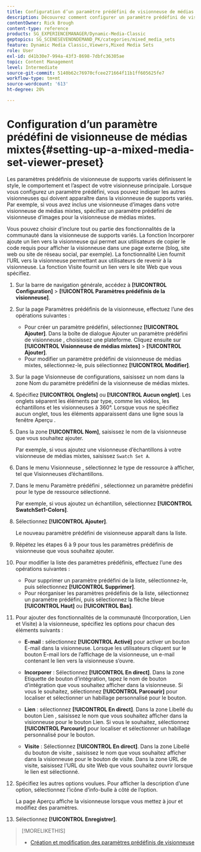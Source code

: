 ```yaml
---
title: Configuration d’un paramètre prédéfini de visionneuse de médias mixtes
description: Découvrez comment configurer un paramètre prédéfini de visionneuse de médias mixtes dans Adobe Dynamic Media Classic.
contentOwner: Rick Brough
content-type: reference
products: SG_EXPERIENCEMANAGER/Dynamic-Media-Classic
geptopics: SG_SCENESEVENONDEMAND_PK/categories/mixed_media_sets
feature: Dynamic Media Classic,Viewers,Mixed Media Sets
role: User
exl-id: d41b30e7-994a-43f3-8698-7dbfc36305ae
topic: Content Management
level: Intermediate
source-git-commit: 5140b62c76970cfcee271664f11b1ff605625fe7
workflow-type: tm+mt
source-wordcount: '613'
ht-degree: 20%

---
```


# Configuration d’un paramètre prédéfini de visionneuse de médias mixtes{#setting-up-a-mixed-media-set-viewer-preset}

Les paramètres prédéfinis de visionneuse de supports variés définissent le style, le comportement et l’aspect de votre visionneuse principale. Lorsque vous configurez un paramètre prédéfini, vous pouvez indiquer les autres visionneuses qui doivent apparaître dans la visionneuse de supports variés. Par exemple, si vous avez inclus une visionneuse d’images dans votre visionneuse de médias mixtes, spécifiez un paramètre prédéfini de visionneuse d’images pour la visionneuse de médias mixtes.

Vous pouvez choisir d’inclure tout ou partie des fonctionnalités de la communauté dans la visionneuse de supports variés. La fonction Incorporer ajoute un lien vers la visionneuse qui permet aux utilisateurs de copier le code requis pour afficher la visionneuse dans une page externe (blog, site web ou site de réseau social, par exemple). La fonctionnalité Lien fournit l’URL vers la visionneuse permettant aux utilisateurs de revenir à la visionneuse. La fonction Visite fournit un lien vers le site Web que vous spécifiez.

1. Sur la barre de navigation générale, accédez à **[!UICONTROL Configuration]** > **[!UICONTROL Paramètres prédéfinis de la visionneuse]**.
1. Sur la page Paramètres prédéfinis de la visionneuse, effectuez l’une des opérations suivantes :

   * Pour créer un paramètre prédéfini, sélectionnez **[!UICONTROL Ajouter]**. Dans la boîte de dialogue Ajouter un paramètre prédéfini de visionneuse , choisissez une plateforme. Cliquez ensuite sur **[!UICONTROL Visionneuse de médias mixtes]** > **[!UICONTROL Ajouter]**.
   * Pour modifier un paramètre prédéfini de visionneuse de médias mixtes, sélectionnez-le, puis sélectionnez **[!UICONTROL Modifier]**.

1. Sur la page Visionneuse de configurations, saisissez un nom dans la zone Nom du paramètre prédéfini de la visionneuse de médias mixtes.
1. Spécifiez **[!UICONTROL Onglets]** ou **[!UICONTROL Aucun onglet]**. Les onglets séparent les éléments par type, comme les vidéos, les échantillons et les visionneuses à 360°. Lorsque vous ne spécifiez aucun onglet, tous les éléments apparaissent dans une ligne sous la fenêtre Aperçu .
1. Dans la zone **[!UICONTROL Nom]**, saisissez le nom de la visionneuse que vous souhaitez ajouter.

   Par exemple, si vous ajoutez une visionneuse d’échantillons à votre visionneuse de médias mixtes, saisissez `Swatch Set A`.

1. Dans le menu Visionneuse , sélectionnez le type de ressource à afficher, tel que Visionneuses d’échantillons.
1. Dans le menu Paramètre prédéfini , sélectionnez un paramètre prédéfini pour le type de ressource sélectionné.

   Par exemple, si vous ajoutez un échantillon, sélectionnez **[!UICONTROL SwatchSet1-Colors]**.

1. Sélectionnez **[!UICONTROL Ajouter]**.

   Le nouveau paramètre prédéfini de visionneuse apparaît dans la liste.

1. Répétez les étapes 6 à 9 pour tous les paramètres prédéfinis de visionneuse que vous souhaitez ajouter.
1. Pour modifier la liste des paramètres prédéfinis, effectuez l’une des opérations suivantes :

   * Pour supprimer un paramètre prédéfini de la liste, sélectionnez-le, puis sélectionnez **[!UICONTROL Supprimer]**.
   * Pour réorganiser les paramètres prédéfinis de la liste, sélectionnez un paramètre prédéfini, puis sélectionnez la flèche bleue **[!UICONTROL Haut]** ou **[!UICONTROL Bas]**.

1. Pour ajouter des fonctionnalités de la communauté (Incorporation, Lien et Visite) à la visionneuse, spécifiez les options pour chacun des éléments suivants :

   * **E-mail** : sélectionnez **[!UICONTROL Activé]** pour activer un bouton E-mail dans la visionneuse. Lorsque les utilisateurs cliquent sur le bouton E-mail lors de l’affichage de la visionneuse, un e-mail contenant le lien vers la visionneuse s’ouvre.

   * **Incorporer** : Sélectionnez **[!UICONTROL En direct]**. Dans la zone Etiquette de bouton d’intégration, tapez le nom de bouton d’intégration que vous souhaitez afficher dans la visionneuse. Si vous le souhaitez, sélectionnez **[!UICONTROL Parcourir]** pour localiser et sélectionner un habillage personnalisé pour le bouton.

   * **Lien** : sélectionnez **[!UICONTROL En direct]**. Dans la zone Libellé du bouton Lien , saisissez le nom que vous souhaitez afficher dans la visionneuse pour le bouton Lien. Si vous le souhaitez, sélectionnez **[!UICONTROL Parcourir]** pour localiser et sélectionner un habillage personnalisé pour le bouton.

   * **Visite** : Sélectionnez **[!UICONTROL En direct]**. Dans la zone Libellé du bouton de visite , saisissez le nom que vous souhaitez afficher dans la visionneuse pour le bouton de visite. Dans la zone URL de visite, saisissez l&#39;URL du site Web que vous souhaitez ouvrir lorsque le lien est sélectionné.

1. Spécifiez les autres options voulues. Pour afficher la description d’une option, sélectionnez l’icône d’info-bulle à côté de l’option.

   La page Aperçu affiche la visionneuse lorsque vous mettez à jour et modifiez des paramètres.

1. Sélectionnez **[!UICONTROL Enregistrer]**.

>[!MORELIKETHIS]
>
>* [Création et modification des paramètres prédéfinis de visionneuse](application-setup.md#adding_and_editing_viewer_presets)
